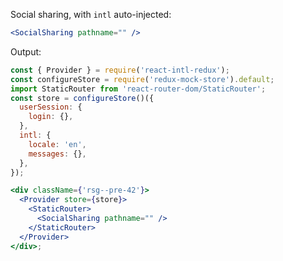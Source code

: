 Social sharing, with `intl` auto-injected:

```jsx static
<SocialSharing pathname="" />
```

Output:

```jsx noeditor
const { Provider } = require('react-intl-redux');
const configureStore = require('redux-mock-store').default;
import StaticRouter from 'react-router-dom/StaticRouter';
const store = configureStore()({
  userSession: {
    login: {},
  },
  intl: {
    locale: 'en',
    messages: {},
  },
});

<div className={'rsg--pre-42'}>
  <Provider store={store}>
    <StaticRouter>
      <SocialSharing pathname="" />
    </StaticRouter>
  </Provider>
</div>;
```
